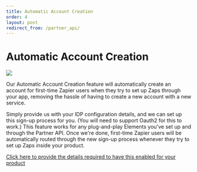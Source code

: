 ```yaml
---
title: Automatic Account Creation
order: 4
layout: post
redirect_from: /partner_api/
---
```


# Automatic Account Creation
![](https://cdn.zappy.app/d070d19eb61f0277aaa84909533e1006.png)

Our Automatic Account Creation feature will automatically create an account for first-time Zapier users when they try to set up Zaps through your app, removing the hassle of having to create a new account with a new service.

Simply provide us with your IDP configuration details, and we can set up this sign-up process for you. (You will need to support Oauth2 for this to work.) This feature works for any plug-and-play Elements you've set up and through the Partner API. Once we're done, first-time Zapier users will be automatically routed through the new sign-up process whenever they try to set up Zaps inside your product. 

[Click here to provide the details required to have this enabled for your product](https://zapier.typeform.com/to/OlPloIcW/?utm_source=zapier_marketing_website&utm_medium=embed_experience&utm_campaign=solutions_marketing_page)
